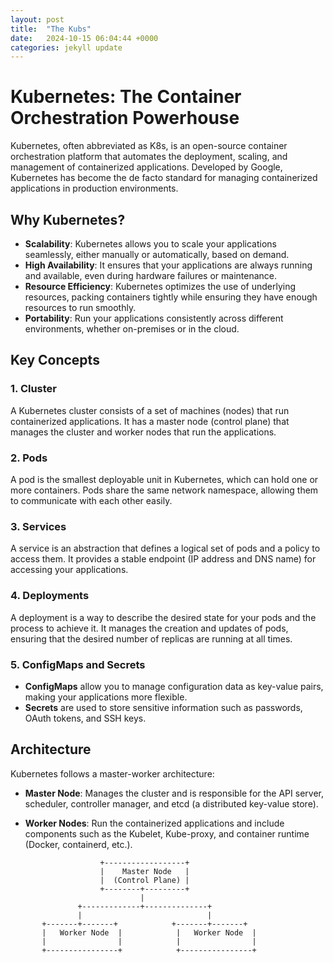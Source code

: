 ```yaml
---
layout: post
title:  "The Kubs"
date:   2024-10-15 06:04:44 +0000
categories: jekyll update
---
```

# Kubernetes: The Container Orchestration Powerhouse

Kubernetes, often abbreviated as K8s, is an open-source container orchestration platform that automates the deployment, scaling, and management of containerized applications. Developed by Google, Kubernetes has become the de facto standard for managing containerized applications in production environments.

## Why Kubernetes?

- **Scalability**: Kubernetes allows you to scale your applications seamlessly, either manually or automatically, based on demand.
- **High Availability**: It ensures that your applications are always running and available, even during hardware failures or maintenance.
- **Resource Efficiency**: Kubernetes optimizes the use of underlying resources, packing containers tightly while ensuring they have enough resources to run smoothly.
- **Portability**: Run your applications consistently across different environments, whether on-premises or in the cloud.

## Key Concepts

### 1. **Cluster**
A Kubernetes cluster consists of a set of machines (nodes) that run containerized applications. It has a master node (control plane) that manages the cluster and worker nodes that run the applications.

### 2. **Pods**
A pod is the smallest deployable unit in Kubernetes, which can hold one or more containers. Pods share the same network namespace, allowing them to communicate with each other easily.

### 3. **Services**
A service is an abstraction that defines a logical set of pods and a policy to access them. It provides a stable endpoint (IP address and DNS name) for accessing your applications.

### 4. **Deployments**
A deployment is a way to describe the desired state for your pods and the process to achieve it. It manages the creation and updates of pods, ensuring that the desired number of replicas are running at all times.

### 5. **ConfigMaps and Secrets**
- **ConfigMaps** allow you to manage configuration data as key-value pairs, making your applications more flexible.
- **Secrets** are used to store sensitive information such as passwords, OAuth tokens, and SSH keys.

## Architecture

Kubernetes follows a master-worker architecture:

- **Master Node**: Manages the cluster and is responsible for the API server, scheduler, controller manager, and etcd (a distributed key-value store).
  
- **Worker Nodes**: Run the containerized applications and include components such as the Kubelet, Kube-proxy, and container runtime (Docker, containerd, etc.).

```plaintext
                    +------------------+
                    |    Master Node   |
                    |  (Control Plane) |
                    +--------+---------+
                             |
               +-------------+--------------+
               |                            |
       +-------+-------+            +-------+-------+
       |   Worker Node  |            |   Worker Node  |
       |                |            |                |
       +----------------+            +----------------+


